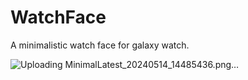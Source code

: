 # WatchFace
A minimalistic watch face for galaxy watch.

![Uploading MinimalLatest_20240514_14485436.png…]()
